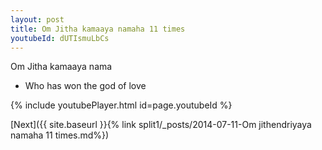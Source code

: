 ```yaml
---
layout: post
title: Om Jitha kamaaya namaha 11 times
youtubeId: dUTIsmuLbCs
---
```

 
 
Om Jitha kamaaya nama 
 
 -  Who has won the god of love 
 
  
 
  
 
 
 
 
 
 


{% include youtubePlayer.html id=page.youtubeId %}
 
[Next]({{ site.baseurl }}{% link  split1/_posts/2014-07-11-Om jithendriyaya namaha 11 times.md%})
 
